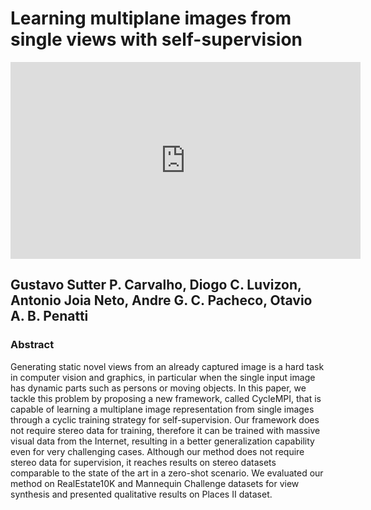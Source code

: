 # Learning multiplane images from single views with self-supervision

<iframe width="560" height="315" src="https://www.youtube.com/embed/qpr4Lc0ORJ4" title="YouTube video player" frameborder="0" allow="accelerometer; autoplay; clipboard-write; encrypted-media; gyroscope; picture-in-picture" allowfullscreen></iframe>

## Gustavo Sutter P. Carvalho, Diogo C. Luvizon, Antonio Joia Neto, Andre G. C. Pacheco, Otavio A. B. Penatti

### Abstract

Generating static novel views from an already captured image is a hard task in computer vision and graphics, in particular when the single input image has dynamic parts such as persons or moving objects. In this paper, we tackle this problem by proposing a new framework, called CycleMPI, that is capable of learning a multiplane image representation from single images through a cyclic training strategy for self-supervision. Our framework does not require stereo data for training, therefore it can be trained with massive visual data from the Internet, resulting in a better generalization capability even for very challenging cases. Although our method does not require stereo data for supervision, it reaches results on stereo datasets comparable to the state of the art in a zero-shot scenario. We evaluated our method on RealEstate10K and Mannequin Challenge datasets for view synthesis and presented qualitative results on Places II dataset.

